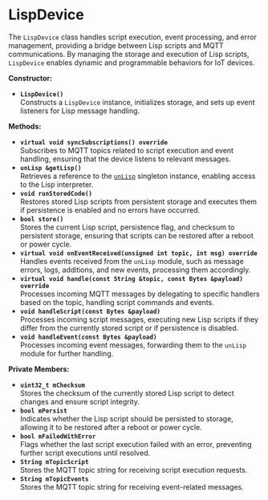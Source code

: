 # LispDevice

The `LispDevice` class handles script execution, event processing, and error management, providing a bridge between Lisp scripts and MQTT communications. By managing the storage and execution of Lisp scripts, `LispDevice` enables dynamic and programmable behaviors for IoT devices.

**Constructor:**

* **`LispDevice()`**\
  Constructs a `LispDevice` instance, initializes storage, and sets up event listeners for Lisp message handling.

**Methods:**

* **`virtual void syncSubscriptions() override`**\
  Subscribes to MQTT topics related to script execution and event handling, ensuring that the device listens to relevant messages.
* **`unLisp &getLisp()`**\
  Retrieves a reference to the [`unLisp`](../../../uniot-core/appkit/lispwrapper/unlisp.md) singleton instance, enabling access to the Lisp interpreter.
* **`void runStoredCode()`**\
  Restores stored Lisp scripts from persistent storage and executes them if persistence is enabled and no errors have occurred.
* **`bool store()`**\
  Stores the current Lisp script, persistence flag, and checksum to persistent storage, ensuring that scripts can be restored after a reboot or power cycle.
* **`virtual void onEventReceived(unsigned int topic, int msg) override`**\
  Handles events received from the `unLisp` module, such as message errors, logs, additions, and new events, processing them accordingly.
* **`virtual void handle(const String &topic, const Bytes &payload) override`**\
  Processes incoming MQTT messages by delegating to specific handlers based on the topic, handling script commands and events.
* **`void handleScript(const Bytes &payload)`**\
  Processes incoming script messages, executing new Lisp scripts if they differ from the currently stored script or if persistence is disabled.
* **`void handleEvent(const Bytes &payload)`**\
  Processes incoming event messages, forwarding them to the `unLisp` module for further handling.

**Private Members:**

* **`uint32_t mChecksum`**\
  Stores the checksum of the currently stored Lisp script to detect changes and ensure script integrity.
* **`bool mPersist`**\
  Indicates whether the Lisp script should be persisted to storage, allowing it to be restored after a reboot or power cycle.
* **`bool mFailedWithError`**\
  Flags whether the last script execution failed with an error, preventing further script executions until resolved.
* **`String mTopicScript`**\
  Stores the MQTT topic string for receiving script execution requests.
* **`String mTopicEvents`**\
  Stores the MQTT topic string for receiving event-related messages.
